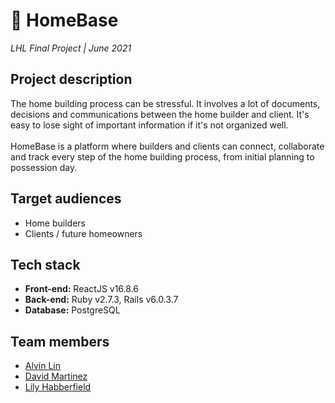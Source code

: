# 🏡 HomeBase
*LHL Final Project | June 2021*

## Project description
The home building process can be stressful. It involves a lot of documents, decisions and communications between the home builder and client. It's easy to lose sight of important information if it's not organized well.
<br/><br/>
HomeBase is a platform where builders and clients can connect, collaborate and track every step of the home building process, from initial planning to possession day.

## Target audiences

- Home builders
- Clients / future homeowners

## Tech stack

- **Front-end:** ReactJS v16.8.6
- **Back-end:** Ruby v2.7.3, Rails v6.0.3.7
- **Database:** PostgreSQL

## Team members
- [Alvin Lin](https://github.com/Chase78712002)
- [David Martinez](https://github.com/Dmartinez-van)
- [Lily Habberfield](https://github.com/lilyhabbs)